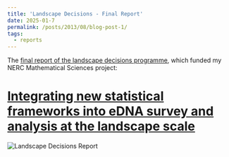 ```yaml
---
title: 'Landscape Decisions - Final Report'
date: 2025-01-7
permalink: /posts/2013/08/blog-post-1/
tags:
  - reports
---
```


The [final report of the landscape decisions programme](https://figshare.le.ac.uk/articles/report/Landscape_Decisions_Towards_a_new_Framework_for_Using_Land_Assets_-_Final_Programme_Report/25452055?file=45572286), which funded my NERC Mathematical Sciences project:

# [Integrating new statistical frameworks into eDNA survey and analysis at the landscape scale](https://gtr.ukri.org/projects?ref=NE%2FT010045%2F1)

![Landscape Decisions Report](Screenshot-304.png)
